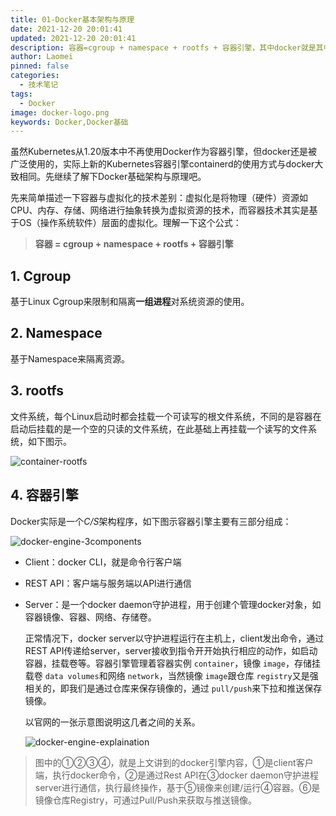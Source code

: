 ```yaml
---
title: 01-Docker基本架构与原理
date: 2021-12-20 20:01:41
updated: 2021-12-20 20:01:41
description: 容器=cgroup + namespace + rootfs + 容器引擎，其中docker就是其中一个容器引擎。
author: Laomei
pinned: false
categories: 
  - 技术笔记
tags: 
  - Docker
image: docker-logo.png
keywords: Docker,Docker基础
---
```

虽然Kubernetes从1.20版本中不再使用Docker作为容器引擎，但docker还是被广泛使用的，实际上新的Kubernetes容器引擎containerd的使用方式与docker大致相同。先继续了解下Docker基础架构与原理吧。

先来简单描述一下容器与虚拟化的技术差别：虚拟化是将物理（硬件）资源如CPU、内存、存储、网络进行抽象转换为虚拟资源的技术，而容器技术其实是基于OS（操作系统软件）层面的虚拟化。理解一下这个公式：

> **容器 = cgroup + namespace + rootfs + 容器引擎**

## 1. Cgroup

 基于Linux Cgroup来限制和隔离**一组进程**对系统资源的使用。

## 2. Namespace

 基于Namespace来隔离资源。

## 3. rootfs

 文件系统，每个Linux启动时都会挂载一个可读写的根文件系统，不同的是容器在启动后挂载的是一个空的只读的文件系统，在此基础上再挂载一个读写的文件系统，如下图示。

   ![container-rootfs](container-rootfs.png)

## 4. 容器引擎

 Docker实际是一个*C/S*架构程序，如下图示容器引擎主要有三部分组成：

   ![docker-engine-3components](docker-engine-3components.png)

- Client：docker CLI，就是命令行客户端
- REST API：客户端与服务端以API进行通信
- Server：是一个docker daemon守护进程，用于创建个管理docker对象，如容器镜像、容器、网络、存储卷。

   正常情况下，docker server以守护进程运行在主机上，client发出命令，通过REST API传递给server，server接收到指令开开始执行相应的动作，如启动容器，挂载卷等。容器引擎管理着容器实例 `container`，镜像 `image`，存储挂载卷 `data volumes`和网络 `network`，当然镜像 `image`跟仓库 `registry`又是强相关的，即我们是通过仓库来保存镜像的，通过 `pull/push`来下拉和推送保存镜像。

   以官网的一张示意图说明这几者之间的关系。

   ![docker-engine-explaination](docker-engine-explaination.png)

> 图中的①②③④，就是上文讲到的docker引擎内容，①是client客户端，执行docker命令，②是通过Rest API在③docker daemon守护进程server进行通信，执行最终操作，基于⑤镜像来创建/运行④容器。⑥是镜像仓库Registry，可通过Pull/Push来获取与推送镜像。
